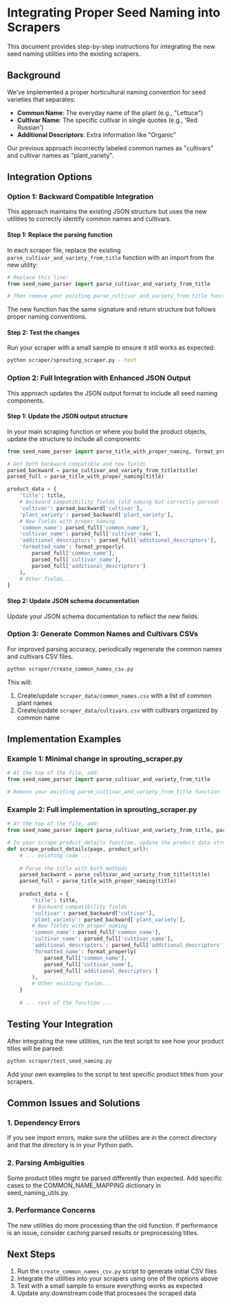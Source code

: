 # Integrating Proper Seed Naming into Scrapers

This document provides step-by-step instructions for integrating the new seed naming utilities into the existing scrapers.

## Background

We've implemented a proper horticultural naming convention for seed varieties that separates:
- **Common Name**: The everyday name of the plant (e.g., "Lettuce")
- **Cultivar Name**: The specific cultivar in single quotes (e.g., 'Red Russian')
- **Additional Descriptors**: Extra information like "Organic"

Our previous approach incorrectly labeled common names as "cultivars" and cultivar names as "plant_variety".

## Integration Options

### Option 1: Backward Compatible Integration

This approach maintains the existing JSON structure but uses the new utilities to correctly identify common names and cultivars.

#### Step 1: Replace the parsing function

In each scraper file, replace the existing `parse_cultivar_and_variety_from_title` function with an import from the new utility:

```python
# Replace this line:
from seed_name_parser import parse_cultivar_and_variety_from_title

# Then remove your existing parse_cultivar_and_variety_from_title function
```

The new function has the same signature and return structure but follows proper naming conventions.

#### Step 2: Test the changes

Run your scraper with a small sample to ensure it still works as expected:

```bash
python scraper/sprouting_scraper.py --test
```

### Option 2: Full Integration with Enhanced JSON Output

This approach updates the JSON output format to include all seed naming components.

#### Step 1: Update the JSON output structure

In your main scraping function or where you build the product objects, update the structure to include all components:

```python
from seed_name_parser import parse_title_with_proper_naming, format_properly

# Get both backward compatible and new fields
parsed_backward = parse_cultivar_and_variety_from_title(title)
parsed_full = parse_title_with_proper_naming(title)

product_data = {
    'title': title,
    # Backward compatibility fields (old naming but correctly parsed)
    'cultivar': parsed_backward['cultivar'],
    'plant_variety': parsed_backward['plant_variety'],
    # New fields with proper naming
    'common_name': parsed_full['common_name'],
    'cultivar_name': parsed_full['cultivar_name'],
    'additional_descriptors': parsed_full['additional_descriptors'],
    'formatted_name': format_properly(
        parsed_full['common_name'], 
        parsed_full['cultivar_name'], 
        parsed_full['additional_descriptors']
    ),
    # Other fields...
}
```

#### Step 2: Update JSON schema documentation

Update your JSON schema documentation to reflect the new fields.

### Option 3: Generate Common Names and Cultivars CSVs

For improved parsing accuracy, periodically regenerate the common names and cultivars CSV files.

```bash
python scraper/create_common_names_csv.py
```

This will:
1. Create/update `scraper_data/common_names.csv` with a list of common plant names
2. Create/update `scraper_data/cultivars.csv` with cultivars organized by common name

## Implementation Examples

### Example 1: Minimal change in sprouting_scraper.py

```python
# At the top of the file, add:
from seed_name_parser import parse_cultivar_and_variety_from_title

# Remove your existing parse_cultivar_and_variety_from_title function
```

### Example 2: Full implementation in sprouting_scraper.py

```python
# At the top of the file, add:
from seed_name_parser import parse_cultivar_and_variety_from_title, parse_title_with_proper_naming, format_properly

# In your scrape_product_details function, update the product data structure:
def scrape_product_details(page, product_url):
    # ... existing code ...
    
    # Parse the title with both methods
    parsed_backward = parse_cultivar_and_variety_from_title(title)
    parsed_full = parse_title_with_proper_naming(title)
    
    product_data = {
        'title': title,
        # Backward compatibility fields
        'cultivar': parsed_backward['cultivar'],
        'plant_variety': parsed_backward['plant_variety'],
        # New fields with proper naming
        'common_name': parsed_full['common_name'],
        'cultivar_name': parsed_full['cultivar_name'],
        'additional_descriptors': parsed_full['additional_descriptors'],
        'formatted_name': format_properly(
            parsed_full['common_name'], 
            parsed_full['cultivar_name'], 
            parsed_full['additional_descriptors']
        ),
        # Other existing fields...
    }
    
    # ... rest of the function ...
```

## Testing Your Integration

After integrating the new utilities, run the test script to see how your product titles will be parsed:

```bash
python scraper/test_seed_naming.py
```

Add your own examples to the script to test specific product titles from your scrapers.

## Common Issues and Solutions

### 1. Dependency Errors

If you see import errors, make sure the utilities are in the correct directory and that the directory is in your Python path.

### 2. Parsing Ambiguities

Some product titles might be parsed differently than expected. Add specific cases to the COMMON_NAME_MAPPING dictionary in seed_naming_utils.py.

### 3. Performance Concerns

The new utilities do more processing than the old function. If performance is an issue, consider caching parsed results or preprocessing titles.

## Next Steps

1. Run the `create_common_names_csv.py` script to generate initial CSV files
2. Integrate the utilities into your scrapers using one of the options above
3. Test with a small sample to ensure everything works as expected
4. Update any downstream code that processes the scraped data 